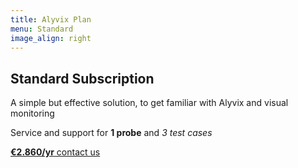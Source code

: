 ```yaml
---
title: Alyvix Plan
menu: Standard
image_align: right
---
```


## **Standard** Subscription

A simple but effective solution, to get familiar with Alyvix and visual monitoring

Service and support for **1 probe** and *3 test cases*

[**€2.860/yr** contact us](mailto:info@alyvix.com?classes=btn,btn-primary,btn-lg&target=_blank)
